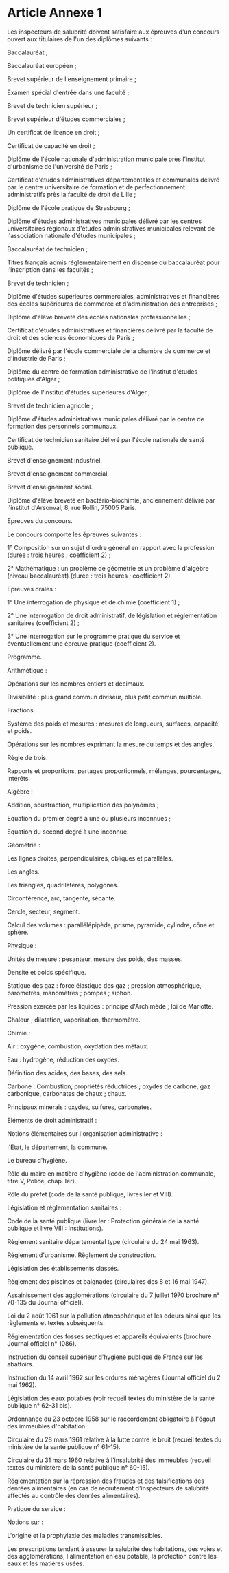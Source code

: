 # Article Annexe 1

Les inspecteurs de salubrité doivent satisfaire aux épreuves d'un concours ouvert aux titulaires de l'un des diplômes suivants :

Baccalauréat ;

Baccalauréat européen ;

Brevet supérieur de l'enseignement primaire ;

Examen spécial d'entrée dans une faculté ;

Brevet de technicien supérieur ;

Brevet supérieur d'études commerciales ;

Un certificat de licence en droit ;

Certificat de capacité en droit ;

Diplôme de l'école nationale d'administration municipale près l'institut d'urbanisme de l'université de Paris ;

Certificat d'études administratives départementales et communales délivré par le centre universitaire de formation et de perfectionnement administratifs près la faculté de droit de Lille ;

Diplôme de l'école pratique de Strasbourg ;

Diplôme d'études administratives municipales délivré par les centres universitaires régionaux d'études administratives municipales relevant de l'association nationale d'études municipales ;

Baccalauréat de technicien ;

Titres français admis réglementairement en dispense du baccalauréat pour l'inscription dans les facultés ;

Brevet de technicien ;

Diplôme d'études supérieures commerciales, administratives et financières des écoles supérieures de commerce et d'administration des entreprises ;

Diplôme d'élève breveté des écoles nationales professionnelles ;

Certificat d'études administratives et financières délivré par la faculté de droit et des sciences économiques de Paris ;

Diplôme délivré par l'école commerciale de la chambre de commerce et d'industrie de Paris ;

Diplôme du centre de formation administrative de l'institut d'études politiques d'Alger ;

Diplôme de l'institut d'études supérieures d'Alger ;

Brevet de technicien agricole ;

Diplôme d'études administratives municipales délivré par le centre de formation des personnels communaux.

Certificat de technicien sanitaire délivré par l'école nationale de santé publique.

Brevet d'enseignement industriel.

Brevet d'enseignement commercial.

Brevet d'enseignement social.

Diplôme d'élève breveté en bactério-biochimie, anciennement délivré par l'institut d'Arsonval, 8, rue Rollin, 75005 Paris.

Epreuves du concours.

Le concours comporte les épreuves suivantes :

1° Composition sur un sujet d'ordre général en rapport avec la profession (durée : trois heures ; coefficient 2) ;

2° Mathématique : un problème de géométrie et un problème d'algèbre (niveau baccalauréat) (durée : trois heures ; coefficient 2).

Epreuves orales :

1° Une interrogation de physique et de chimie (coefficient 1) ;

2° Une interrogation de droit administratif, de législation et réglementation sanitaires (coefficient 2) ;

3° Une interrogation sur le programme pratique du service et éventuellement une épreuve pratique (coefficient 2).

Programme.

Arithmétique :

Opérations sur les nombres entiers et décimaux.

Divisibilité : plus grand commun diviseur, plus petit commun multiple.

Fractions.

Système des poids et mesures : mesures de longueurs, surfaces, capacité et poids.

Opérations sur les nombres exprimant la mesure du temps et des angles.

Règle de trois.

Rapports et proportions, partages proportionnels, mélanges, pourcentages, intérêts.

Algèbre :

Addition, soustraction, multiplication des polynômes ;

Equation du premier degré à une ou plusieurs inconnues ;

Equation du second degré à une inconnue.

Géométrie :

Les lignes droites, perpendiculaires, obliques et parallèles.

Les angles.

Les triangles, quadrilatères, polygones.

Circonférence, arc, tangente, sécante.

Cercle, secteur, segment.

Calcul des volumes : parallélépipède, prisme, pyramide, cylindre, cône et sphère.

Physique :

Unités de mesure : pesanteur, mesure des poids, des masses.

Densité et poids spécifique.

Statique des gaz : force élastique des gaz ; pression atmosphérique, baromètres, manomètres ; pompes ; siphon.

Pression exercée par les liquides : principe d'Archimède ; loi de Mariotte.

Chaleur ; dilatation, vaporisation, thermomètre.

Chimie :

Air : oxygène, combustion, oxydation des métaux.

Eau : hydrogène, réduction des oxydes.

Définition des acides, des bases, des sels.

Carbone : Combustion, propriétés réductrices ; oxydes de carbone, gaz carbonique, carbonates de chaux ; chaux.

Principaux minerais : oxydes, sulfures, carbonates.

Eléments de droit administratif :

Notions élémentaires sur l'organisation administrative :

l'Etat, le département, la commune.

Le bureau d'hygiène.

Rôle du maire en matière d'hygiène (code de l'administration communale, titre V, Police, chap. Ier).

Rôle du préfet (code de la santé publique, livres Ier et VIII).

Législation et réglementation sanitaires :

Code de la santé publique (livre Ier : Protection générale de la santé publique et livre VIII : Institutions).

Règlement sanitaire départemental type (circulaire du 24 mai 1963).

Règlement d'urbanisme. Règlement de construction.

Législation des établissements classés.

Règlement des piscines et baignades (circulaires des 8 et 16 mai 1947).

Assainissement des agglomérations (circulaire du 7 juillet 1970 brochure n° 70-135 du Journal officiel).

Loi du 2 août 1961 sur la pollution atmosphérique et les odeurs ainsi que les règlements et textes subséquents.

Réglementation des fosses septiques et appareils équivalents (brochure Journal officiel n° 1086).

Instruction du conseil supérieur d'hygiène publique de France sur les abattoirs.

Instruction du 14 avril 1962 sur les ordures ménagères (Journal officiel du 2 mai 1962).

Législation des eaux potables (voir recueil textes du ministère de la santé publique n° 62-31 bis).

Ordonnance du 23 octobre 1958 sur le raccordement obligatoire à l'égout des immeubles d'habitation.

Circulaire du 28 mars 1961 relative à la lutte contre le bruit (recueil textes du ministère de la santé publique n° 61-15).

Circulaire du 31 mars 1960 relative à l'insalubrité des immeubles (recueil textes du ministère de la santé publique n° 60-15).

Réglementation sur la répression des fraudes et des falsifications des denrées alimentaires (en cas de recrutement d'inspecteurs de salubrité affectés au contrôle des denrées alimentaires).

Pratique du service :

Notions sur :

L'origine et la prophylaxie des maladies transmissibles.

Les prescriptions tendant à assurer la salubrité des habitations, des voies et des agglomérations, l'alimentation en eau potable, la protection contre les eaux et les matières usées.
